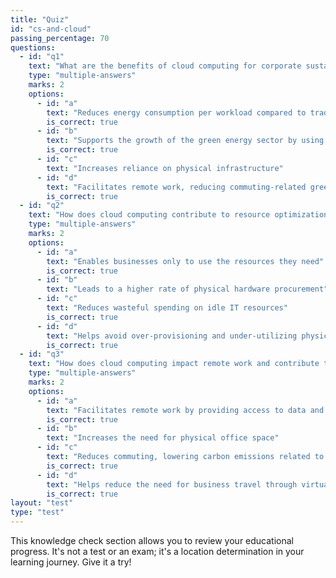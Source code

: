```yaml
---
title: "Quiz"
id: "cs-and-cloud"
passing_percentage: 70
questions:
  - id: "q1"
    text: "What are the benefits of cloud computing for corporate sustainability?"
    type: "multiple-answers"
    marks: 2
    options:
      - id: "a"
        text: "Reduces energy consumption per workload compared to traditional data centers"
        is_correct: true
      - id: "b"
        text: "Supports the growth of the green energy sector by using renewable energy sources"
        is_correct: true
      - id: "c"
        text: "Increases reliance on physical infrastructure"
      - id: "d"
        text: "Facilitates remote work, reducing commuting-related greenhouse gas emissions"
        is_correct: true
  - id: "q2"
    text: "How does cloud computing contribute to resource optimization?"
    type: "multiple-answers"
    marks: 2
    options:
      - id: "a"
        text: "Enables businesses only to use the resources they need"
        is_correct: true
      - id: "b"
        text: "Leads to a higher rate of physical hardware procurement"
      - id: "c"
        text: "Reduces wasteful spending on idle IT resources"
        is_correct: true
      - id: "d"
        text: "Helps avoid over-provisioning and under-utilizing physical hardware"
        is_correct: true
  - id: "q3"
    text: "How does cloud computing impact remote work and contribute to environmental sustainability?"
    type: "multiple-answers"
    marks: 2
    options:
      - id: "a"
        text: "Facilitates remote work by providing access to data and applications from anywhere"
        is_correct: true
      - id: "b"
        text: "Increases the need for physical office space"
      - id: "c"
        text: "Reduces commuting, lowering carbon emissions related to transport"
        is_correct: true
      - id: "d"
        text: "Helps reduce the need for business travel through virtual collaboration"
        is_correct: true
layout: "test"
type: "test"
---
```

This knowledge check section allows you to review your educational progress. It's not a test or an exam; it's a location determination in your learning journey. Give it a try!
